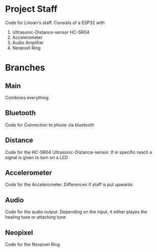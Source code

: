 # Project Staff
Code for Linoan's staff. Consists of a ESP32 with

1) Ultrasonic-Distance-sensor HC-SR04
2) Accelerometer
3) Audio Amplifier
4) Neopixel Ring

# Branches

## Main
Combines everything

## Bluetooth
Code for Connection to phone via bluetooth

## Distance
Code for the HC-SR04 Ultrasonic-Distance-sensor. If in specific reach a signal is given to turn on a LED

## Accelerometer
Code for the Accelerometer. Differences if staff is put upwards

## Audio
Code for the audio output. Depending on the input, it either playes the healing tune or attacking tune

## Neopixel
Code for the Neopixel Ring

